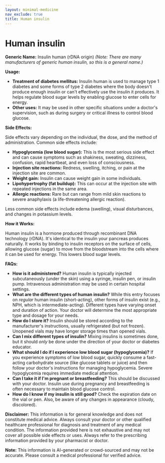 ```yaml
---
layout: minimal-medicine
nav_exclude: true
title: Human insulin
---
```


# Human insulin

**Generic Name:** Insulin human (rDNA origin)  *(Note:  There are many manufacturers of generic human insulin, so this is a general name.)*

**Usage:**

* **Treatment of diabetes mellitus:**  Insulin human is used to manage type 1 diabetes and some forms of type 2 diabetes where the body doesn't produce enough insulin or can't effectively use the insulin it produces.  It helps regulate blood sugar levels by enabling glucose to enter cells for energy.
* **Other uses:** It may be used in other specific situations under a doctor's supervision, such as during surgery or critical illness to control blood glucose.

**Side Effects:**

Side effects vary depending on the individual, the dose, and the method of administration. Common side effects include:

* **Hypoglycemia (low blood sugar):** This is the most serious side effect and can cause symptoms such as shakiness, sweating, dizziness, confusion, rapid heartbeat, and even loss of consciousness.
* **Injection site reactions:** Redness, swelling, itching, or pain at the injection site are common.
* **Weight gain:** Insulin can cause weight gain in some individuals.
* **Lipohypertrophy (fat buildup):** This can occur at the injection site with repeated injections in the same area.
* **Allergic reactions:**  Rare but can range from mild skin reactions to severe anaphylaxis (a life-threatening allergic reaction).

Less common side effects include edema (swelling), visual disturbances, and changes in potassium levels.


**How it Works:**

Human insulin is a hormone produced through recombinant DNA technology (rDNA). It's identical to the insulin your pancreas produces naturally.  It works by binding to insulin receptors on the surface of cells, allowing glucose (sugar) to move from the bloodstream into the cells where it can be used for energy. This lowers blood sugar levels.


**FAQs:**

* **How is it administered?**  Human insulin is typically injected subcutaneously (under the skin) using a syringe, insulin pen, or insulin pump.  Intravenous administration may be used in certain hospital settings.
* **What are the different types of human insulin?** While this entry focuses on *regular* human insulin (short-acting), other forms of insulin exist (e.g., NPH, which is intermediate-acting). Different types have varying onset and duration of action.  Your doctor will determine the most appropriate type and dosage for your needs.
* **How do I store it?**  Insulin should be stored according to the manufacturer's instructions, usually refrigerated (but not frozen). Unopened vials may have longer storage times than opened vials.
* **Can I mix different types of insulin?**  Mixing insulins is sometimes done, but it should *only* be done under the direction of your doctor or diabetes educator.
* **What should I do if I experience low blood sugar (hypoglycemia)?**  If you experience symptoms of low blood sugar, quickly consume a fast-acting carbohydrate source (like glucose tablets or juice) and then follow your doctor's instructions for managing hypoglycemia.  Severe hypoglycemia requires immediate medical attention.
* **Can I take it if I'm pregnant or breastfeeding?** This should be discussed with your doctor. Insulin use during pregnancy and breastfeeding is often necessary to maintain blood glucose control.
* **How do I know if my insulin is still good?** Check the expiration date on the vial or pen.  Also, be aware of any changes in appearance (cloudy, discolored).


**Disclaimer:** This information is for general knowledge and does not constitute medical advice. Always consult your doctor or other qualified healthcare professional for diagnosis and treatment of any medical condition.  The information provided here is not exhaustive and may not cover all possible side effects or uses.  Always refer to the prescribing information provided by your pharmacist or doctor.


**Note:** This information is AI-generated or crowd-sourced and may not be accurate. Please consult a medical professional for verified advice.